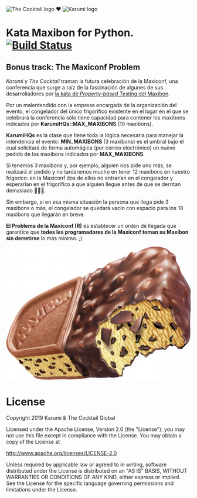 ![The Cocktail logo][tcklogo] ❤ ![Karumi logo][karumilogo]
# Kata Maxibon for Python. [![Build Status](https://travis-ci.org/nando/MaxibonKataPython.svg?branch=master)](https://travis-ci.org/nando/MaxibonKataPython)

## Bonus track: The Maxiconf Problem

_Karumi_ y _The Cocktail_ traman la futura celebración de la Maxiconf, una conferencia que surge a raíz de la fascinación de algunes de sus desarrolladores por [la kata de _Property-based Testing_ del Maxibon](https://github.com/nando/MaxibonKataPython).

Por un malentendido con la empresa encargada de la organización del evento, el congelador del único frigorífico existente en el lugar en el que se celebrará la conferencia sólo tiene capacidad para contener los maxibons indicados por **KarumiHQs::MAX_MAXIBONS** (10 maxibons).

**KarumiHQs** es la clase que tiene toda la lógica necesaria para manejar la intendencia el evento: **MIN_MAXIBONS** (3 maxibons) es el umbral bajo el cual solicitará de forma automágica (por correo electrónico) un nuevo pedido de los maxibons indicados por **MAX_MAXIBONS**.

Si tenemos 3 maxibons y, por ejemplo, alguien nos pide uno más, se realizará el pedido y no tardaremos mucho en tener 12 maxibons en nuestro frigoríco: en la Maxiconf dos de ellos no entrarían en el congelador y esperarían en el frigorífico a que alguien llegue antes de que se derritan demasiado :pray::pray::pray:.

Sin embargo, si en esa misma situación la persona que llega pide 3 maxibons o más, el congelador se quedará vacío con espacio para los 10 maxibons que llegarán en breve.

**El Problema de la Maxiconf (R)** es establecer un orden de llegada que garantice que **todes les programadores de la Maxiconf toman su Maxibon sin derretirse** lo más mínimo. ;)

![Maxibon][maxibon]

# License

Copyright 2019 Karumi & The Cocktail Global

Licensed under the Apache License, Version 2.0 (the "License");
you may not use this file except in compliance with the License.
You may obtain a copy of the License at

  http://www.apache.org/licenses/LICENSE-2.0

Unless required by applicable law or agreed to in writing, software
distributed under the License is distributed on an "AS IS" BASIS,
WITHOUT WARRANTIES OR CONDITIONS OF ANY KIND, either express or implied.
See the License for the specific language governing permissions and
limitations under the License.

[karumilogo]: https://cloud.githubusercontent.com/assets/858090/11626547/e5a1dc66-9ce3-11e5-908d-537e07e82090.png
[tcklogo]: https://avatars0.githubusercontent.com/u/1177560?s=40
[maxibon]: ./art/maxibon.jpg
